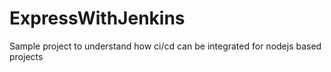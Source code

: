 # ExpressWithJenkins
Sample project to understand how ci/cd can be integrated for nodejs based projects
